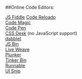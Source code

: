 ##Online Code Editors:

[JS Fiddle](http://jsfiddle.net)
[Code Reloado](http://code.reloado.com/#javascript,html)            
[Code Magic](http://codemagic.gr)         
[Code Pen](http://codepen.io/)              
[CSS Desk](http://cssdesk.com) (no JavaScript support)          
[dabblet](http://dabblet.com/)             
[JS Bin](http://jsbin.com/)               
[Live Weave](http://liveweave.com)            
[Plunker](http://plnkr.co/edit)             
[Tinker Bin](http://tinkerbin.heroku.com)                                
[Runnable](http://runnable.com/)                      
[UI Snip](https://uisnip.appspot.com/)

